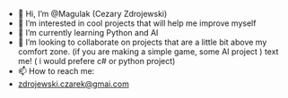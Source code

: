 - 👋 Hi, I’m @Magulak (Cezary Zdrojewski)
- 👀 I’m interested in cool projects that will help me improve myself
- 🌱 I’m currently learning Python and AI
- 💞️ I’m looking to collaborate on projects that are a little bit above my comfort zone. (if you are making a simple game, some AI project ) text me! ( i would prefere c# or python project)
- 📫 How to reach me:
- zdrojewski.czarek@gmai.com

<!---
Magulak/Magulak is a ✨ special ✨ repository because its `README.md` (this file) appears on your GitHub profile.
You can click the Preview link to take a look at your changes.
--->
